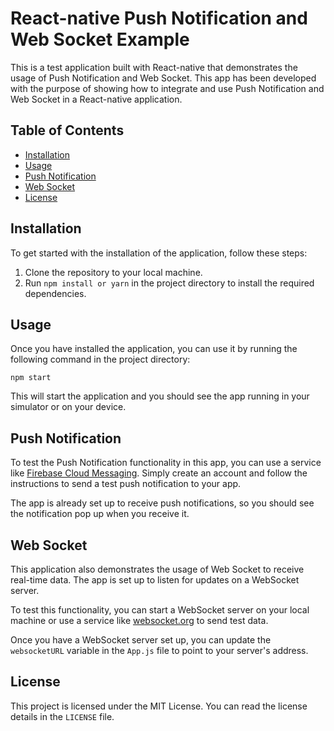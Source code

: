 <h1>React-native Push Notification and Web Socket Example</h1>

<p>This is a test application built with React-native that demonstrates the usage of Push Notification and Web Socket. This app has been developed with the purpose of showing how to integrate and use Push Notification and Web Socket in a React-native application.</p>

<h2>Table of Contents</h2>
<ul>
  <li><a href="#installation">Installation</a></li>
  <li><a href="#usage">Usage</a></li>
  <li><a href="#push-notification">Push Notification</a></li>
  <li><a href="#web-socket">Web Socket</a></li>
  <li><a href="#license">License</a></li>
</ul>

<h2 id="installation">Installation</h2>

<p>To get started with the installation of the application, follow these steps:</p>

<ol>
  <li>Clone the repository to your local machine.</li>
  <li>Run <code>npm install or yarn</code> in the project directory to install the required dependencies.</li>
</ol>

<h2 id="usage">Usage</h2>

<p>Once you have installed the application, you can use it by running the following command in the project directory:</p>

<pre><code>npm start</code></pre> 

<p>This will start the application and you should see the app running in your simulator or on your device.</p>

<h2 id="push-notification">Push Notification</h2>

<p>To test the Push Notification functionality in this app, you can use a service like <a href="https://console.firebase.google.com/">Firebase Cloud Messaging</a>. Simply create an account and follow the instructions to send a test push notification to your app.</p>

<p>The app is already set up to receive push notifications, so you should see the notification pop up when you receive it.</p>

<h2 id="web-socket">Web Socket</h2>

<p>This application also demonstrates the usage of Web Socket to receive real-time data. The app is set up to listen for updates on a WebSocket server.</p>

<p>To test this functionality, you can start a WebSocket server on your local machine or use a service like <a href="https://www.websocket.org/echo.html">websocket.org</a> to send test data.</p>

<p>Once you have a WebSocket server set up, you can update the <code>websocketURL</code> variable in the <code>App.js</code> file to point to your server's address.</p>

<h2 id="license">License</h2>

<p>This project is licensed under the MIT License. You can read the license details in the <code>LICENSE</code> file.</p>
